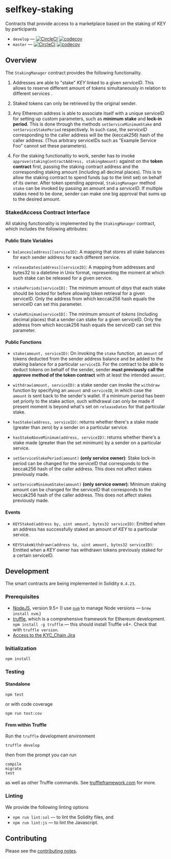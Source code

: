 # selfkey-staking

Contracts that provide access to a marketplace based on the staking of KEY by participants

* `develop` — [![CircleCI](https://circleci.com/gh/SelfKeyFoundation/staked-access/tree/develop.svg?style=svg)](https://circleci.com/gh/SelfKeyFoundation/staked-access/tree/develop) [![codecov](https://codecov.io/gh/SelfKeyFoundation/staked-access/branch/develop/graph/badge.svg)](https://codecov.io/gh/SelfKeyFoundation/staked-access)
* `master` — [![CircleCI](https://circleci.com/gh/SelfKeyFoundation/staked-access/tree/master.svg?style=svg)](https://circleci.com/gh/SelfKeyFoundation/staked-access/tree/master) [![codecov](https://codecov.io/gh/SelfKeyFoundation/staked-access/branch/master/graph/badge.svg)](https://codecov.io/gh/SelfKeyFoundation/staked-access)

## Overview

The `StakingManager` contract provides the following functionality.

1. Addresses are able to "stake" _KEY_ linked to a given _serviceID_. This allows to reserve different amount of tokens simultaneously in relation to different services .
<!--- The tokens staked in
this manner are kept "locked" for a set amount of time defined by the `period` attribute in the `StakedAccess` contract. -->

2. Staked tokens can only be retrieved by the original sender.

3. Any Ethereum address is able to associate itself with a unique serviceID for setting up custom
parameters, such as **minimum stake** and **lock-in period**. This is done through the methods
`setServiceMinimumStake` and `setServiceStakePeriod` respectively. In such case, the _serviceID_
corresponding to the caller address will be the (keccak256) hash of the caller address. (Thus arbitrary serviceIDs such as "Example Service Foo" cannot set these parameters).

3. For the staking functionality to work, sender has to invoke `approve(stakingContractAddress, stakingAmount)` against on the **token contract** first, passing the staking contract address and
the corresponding staking amount (including all decimal places). This is to allow the staking contract to spend funds (up to the limit set) on behalf of its owner. After token spending approval,
`StakingManager` method `stake` can be invoked by passing an amount and a _serviceID_. If multiple
stakes need to be done, sender can make one big approval that sums up to the desired amount.

### StakedAccess Contract Interface

All staking functionality is implemented by the `StakingManager` contract, which includes the
following attributes:

#### Public State Variables

* `balances[address][serviceID]`: A mapping that stores all stake balances for each sender address for each different service.

* `releaseDates[address][serviceID]`: A mapping from addresses and bytes32 to a datetime in Unix format, representing the moment at which such stake can be released for a given service.

* `stakePeriods[serviceID]:` The minimum amount of _days_ that each stake should be locked for before allowing token retrieval for a given serviceID. Only the address from which keccak256 hash
equals the serviceID can set this parameter.

* `stakeMinimum[serviceID]:` The minimum amount of _tokens_ (including decimal places) that a sender can stake for a given serviceID. Only the address from which keccak256 hash equals the serviceID can set this parameter.

#### Public Functions

* `stake(amount, serviceID)`: On invoking the `stake` function, an `amount` of tokens
deducted from the sender address balance and be added to the staking balance for a particular `serviceID`. For the contract to be able to deduct tokens on behalf of the sender, sender **must previously call the approve method of the token contract** with at least the intended `amount`.

* `withdraw(amount, serviceID)`: a stake sender can invoke the `withdraw` function by specifying an
`amount` and `serviceID`, in which case the `amount` is sent back to the sender's wallet. If a
minimum period has been set priorly to the stake action, such withdrawal can only be made if present
moment is beyond what's set on `releaseDates` for that particular stake.

* `hasStake(address, serviceID)`: returns whether there's a stake made (greater than zero) by a
sender on a particular service.

* `hasStakeAboveMinimum(address, serviceID)`: returns whether there's a stake made (greater than the set minimum) by a sender on a particular service.

* `setServiceStakePeriod(amount)` **(only service owner)**: Stake lock-in period can be changed for the serviceID that corresponds to the keccak256 hash of the caller address. This does not
affect stakes previously made.

* `setServiceMinimumStake(amount)` **(only service owner)**: Minimum staking amount can be changed for the serviceID that corresponds to the keccak256 hash of the caller address. This does not
affect stakes previously made.

#### Events

* `KEYStaked(address by, uint amount, bytes32 serviceID)`: Emitted when an address has successfully staked an amount of _KEY_ to a particular service.

* `KEYStakeWithdrawn(address to, uint amount, bytes32 serviceID)`: Emitted when a _KEY_ owner has withdrawn tokens previously staked for a certain serviceID.

## Development

The smart contracts are being implemented in Solidity `0.4.23`.

### Prerequisites

* [NodeJS](htps://nodejs.org), version 9.5+ (I use [`nvm`](https://github.com/creationix/nvm) to manage Node versions — `brew install nvm`.)
* [truffle](http://truffleframework.com/), which is a comprehensive framework for Ethereum development. `npm install -g truffle` — this should install Truffle v4+.  Check that with `truffle version`.
* [Access to the KYC_Chain Jira](https://kyc-chain.atlassian.net)

### Initialization

    npm install

### Testing

#### Standalone

    npm test

or with code coverage

    npm run test:cov

#### From within Truffle

Run the `truffle` development environment

    truffle develop

then from the prompt you can run

    compile
    migrate
    test

as well as other Truffle commands. See [truffleframework.com](http://truffleframework.com) for more.

### Linting

We provide the following linting options

* `npm run lint:sol` — to lint the Solidity files, and
* `npm run lint:js` — to lint the Javascript.

## Contributing

Please see the [contributing notes](CONTRIBUTING.md).
